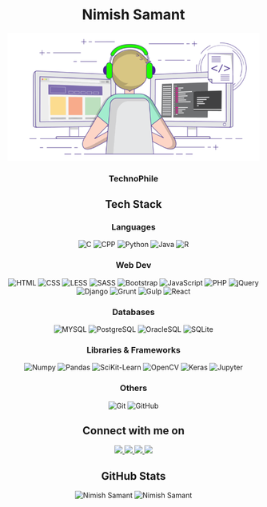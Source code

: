 <h1 align="center"> Nimish Samant </h1>
<p align="center">
  <img src="coder.gif" alt="coder" />
</p>
<h3 align="center"> TechnoPhile </h3>

<h2 align="center"> Tech Stack </h2>
<h3 align="center"> Languages </h3>
<p align="center">
  <img alt="C" src="https://img.shields.io/badge/C-00599C?style=for-the-badge&logo=c&logoColor=white" />
  <img alt="CPP" src="https://img.shields.io/badge/C%2B%2B-00599C?style=for-the-badge&logo=c%2B%2B&logoColor=white" />
  <img alt="Python" src="https://img.shields.io/badge/Python-3776AB?style=for-the-badge&logo=python&logoColor=white" />
  <img alt="Java" src="https://img.shields.io/badge/Java-ED8B00?style=for-the-badge&logo=java&logoColor=white" />
  <img alt="R" src="https://img.shields.io/static/v1?style=for-the-badge&message=R&color=276DC3&logo=R&logoColor=FFFFFF&label=" />
</p>
<h3 align="center"> Web Dev </h3>
<p align="center">
  <img alt="HTML" src="https://img.shields.io/badge/HTML-E34F26?logo=html5&logoColor=white&style=for-the-badge" />
  <img alt="CSS" src="https://img.shields.io/badge/CSS-1572B6?logo=css3&logoColor=white&style=for-the-badge" />  
  <img alt="LESS" src="https://img.shields.io/static/v1?style=for-the-badge&message=Less&color=1D365D&logo=Less&logoColor=FFFFFF&label=" />  
  <img alt="SASS" src="https://img.shields.io/badge/Sass-CC6699?style=for-the-badge&logo=sass&logoColor=white" />    
  <img alt="Bootstrap" src="https://img.shields.io/badge/Bootstrap-563D7C?style=for-the-badge&logo=bootstrap&logoColor=white" />  
  <img alt="JavaScript" src="https://img.shields.io/badge/JavaScript-323330?style=for-the-badge&logo=javascript&logoColor=white" />
  <img alt="PHP" src="https://img.shields.io/badge/PHP-777BB4?style=for-the-badge&logo=php&logoColor=white" />
  <img alt="jQuery" src="https://img.shields.io/badge/jQuery-0769AD?style=for-the-badge&logo=jquery&logoColor=white" />
  <img alt="Django" src="https://img.shields.io/badge/Django-092E20?style=for-the-badge&logo=django&logoColor=white" />
  <img alt="Grunt" src="https://img.shields.io/static/v1?style=for-the-badge&message=Grunt&color=222222&logo=Grunt&logoColor=FAA918&label=" />
  <img alt="Gulp" src="https://img.shields.io/static/v1?style=for-the-badge&message=gulp&color=CF4647&logo=gulp&logoColor=FFFFFF&label=" />
  <img alt="React" src="https://img.shields.io/badge/React-20232A?style=for-the-badge&logo=react&logoColor=61DAFB" />
</p>
<h3 align="center"> Databases </h3>
<p align="center">
  <img alt="MYSQL" src="https://img.shields.io/badge/MySQL-00000F?style=for-the-badge&logo=mysql&logoColor=white" />
  <img alt="PostgreSQL" src="https://img.shields.io/badge/PostgreSQL-316192?style=for-the-badge&logo=postgresql&logoColor=white" />
  <img alt="OracleSQL" src="https://img.shields.io/badge/oracle-%23DD0031.svg?&style=for-the-badge&logo=oracle&logoColor=white" />
  <img alt="SQLite" src="https://img.shields.io/badge/SQLite-07405E?style=for-the-badge&logo=sqlite&logoColor=white" />
</p>
<h3 align="center"> Libraries & Frameworks </h3>
<p align="center">
  <img alt="Numpy" src="https://img.shields.io/badge/Numpy-777BB4?style=for-the-badge&logo=numpy&logoColor=white" />
  <img alt="Pandas" src="https://img.shields.io/badge/Pandas-2C2D72?style=for-the-badge&logo=pandas&logoColor=white" />
  <img alt="SciKit-Learn" src="https://img.shields.io/badge/scikit_learn-F7931E?style=for-the-badge&logo=scikit-learn&logoColor=white" />
  <img alt="OpenCV" src="https://img.shields.io/badge/OpenCV-27338e?style=for-the-badge&logo=OpenCV&logoColor=white" />
  <img alt="Keras" src="https://img.shields.io/badge/Keras-D00000?style=for-the-badge&logo=Keras&logoColor=white" />
  <img alt="Jupyter" src="https://img.shields.io/badge/OpenCV-27338e?style=for-the-badge&logo=OpenCV&logoColor=white" />
</p>
<h3 align="center"> Others </h3>
<p align="center">
  <img alt="Git" src="https://img.shields.io/static/v1?style=for-the-badge&message=Git&color=F05032&logo=Git&logoColor=FFFFFF&label=" />
  <img alt="GitHub" src="https://img.shields.io/static/v1?style=for-the-badge&message=GitHub&color=181717&logo=GitHub&logoColor=FFFFFF&label=" />
</p>

<h2 align="center"> Connect with me on </h2>
<p align="center">
  <a href="mailto:samant.nimish@gmail.com"> <img src="https://img.shields.io/badge/Gmail-D14836?style=for-the-badge&logo=gmail&logoColor=white" height=25> </a> 
  <a href="https://www.linkedin.com/in/nimish.samant"> <img src="https://img.shields.io/badge/linkedin-%230077B5.svg?&style=for-the-badge&logo=linkedin&logoColor=white" height=25> </a>
  <a href="https://www.instagram.com/nimishsamant"> <img src="https://img.shields.io/badge/instagram-%23E4405F.svg?&style=for-the-badge&logo=instagram&logoColor=white" height=25> </a>
  <a href="https://www.facebook.com/nimish.samant7"> <img src="https://img.shields.io/badge/Facebook-1877F2?style=for-the-badge&logo=facebook&logoColor=white" height=25> </a>
</p>

<h2 align="center"> GitHub Stats </h2>
<p align="center"> 
  <img src="https://github-readme-stats.vercel.app/api?username=RealHunter7869&show_icons=true&theme=gotham" alt="Nimish Samant" />
  <!--img src="https://github-readme-stats.vercel.app/api/top-langs/?username=realhunter7869&theme=gotham" /-->
  <img src="https://github-readme-streak-stats.herokuapp.com/?user=RealHunter7869&theme=blue-green" alt="Nimish Samant" />
</p>

  
